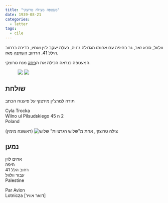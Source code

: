 ```yaml
---
title: "מעטפה מצילה טרוצקי"
date: 1939-08-21
categories:
  - letter
tags:
  - cile
---
```


וולוול, סבא זאב, גר בחיפה עם אחותו הגדולה ג'ניה, בעלה יעקב לוין ואחיו,
בדירה ברחוב הילל 41. הרחוב [השתנה](https://www.google.com/maps/place/Hillel+St+41,+Haifa/@32.8097864,34.9911507,3a,75y,261.61h,102.49t/data=!3m6!1e1!3m4!1s_HSjVHzM36T5e5SexBzaiw!2e0!7i13312!8i6656!4m5!3m4!1s0x151dbbb27148d661:0x84d02f0f27a94a1d!8m2!3d32.8097926!4d34.9911014) מאז.

המעטפה כנראה הכילה את ה[פתק](pupko-papers/letter/neyach-cile/) מנח טרוצקי.

<figure class="half">
    <a  href="/pupko-papers/assets/images/1939-08-21-cyla-trotsky-envelope-1.jpg">
    <img src="/pupko-papers/assets/images/1939-08-21-cyla-trotsky-envelope-1.jpg"></a>
    <a  href="/pupko-papers/assets/images/1939-08-21-cyla-trotsky-envelope-2.jpg">
    <img src="/pupko-papers/assets/images/1939-08-21-cyla-trotsky-envelope-2.jpg"></a>
</figure>

## שולחת
תודה למרצ'ין מירצקי על פיענוח הכתב

Cyla Trocka  
Wilno ul Pilsudskiego 45 n 2  
Poland

צילה טרוצקי,
אחת
מ"שלוש הגרציות"
![שלוש](/pupko-papers/assets/images/1934-04-15-guessed-date-miriam-rivka-cyla.jpg)
(ראשונה מימין)

## נמען

אחים לוין  
חיפה  
רחוב הלל 41  
עבור וולוול  
Palestine

Par Avion  
Lotnicza [דואר אוויר]

